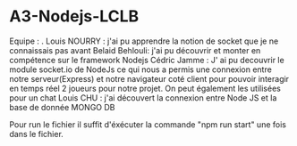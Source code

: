 # A3-Nodejs-LCLB

Equipe : 
. Louis NOURRY : j'ai pu apprendre la notion de socket que je ne connaissais pas avant 
Belaid Behlouli: j'ai pu découvrir et monter en compétence sur le framework Nodejs
Cédric Jamme : J' ai pu decouvrir le module socket.io de NodeJs ce qui nous a permis une connexion entre notre serveur(Express) et notre navigateur coté client pour pouvoir interagir en temps réel 2 joueurs pour notre projet. On peut également les utilisées pour un chat
Louis CHU : j'ai découvert la connexion entre Node JS et la base de donnée MONGO DB

Pour run le fichier il suffit d'éxécuter la commande "npm run start" une fois dans le fichier.

